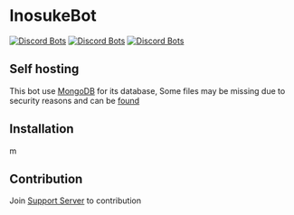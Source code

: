 # InosukeBot
[![Discord Bots](https://discordbots.org/api/widget/status/802436261519687720.svg)](https://discordbots.org/bot/802436261519687720)  [![Discord Bots](https://discordbots.org/api/widget/servers/802436261519687720.svg)](https://discordbots.org/bot/802436261519687720)  [![Discord Bots](https://discordbots.org/api/widget/lib/802436261519687720.svg)](https://discordbots.org/bot/802436261519687720)

## Self hosting
This bot use [MongoDB](https://mongodb.com) for its database, Some files may be missing due to security reasons and can be [found](https://)

## Installation
m

## Contribution
Join [Support Server](https://discord.gg/nvVjVmTvBj) to contribution

